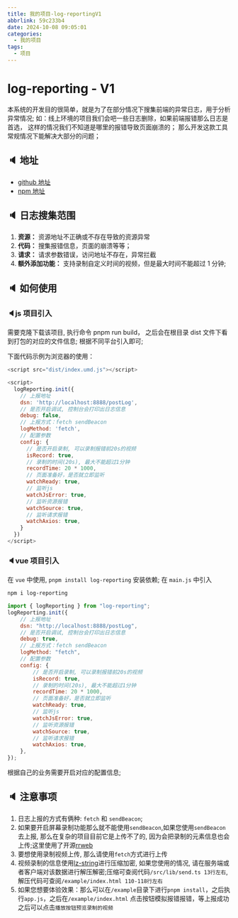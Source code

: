 ```yaml
---
title: 我的项目-log-reportingV1
abbrlink: 59c233b4
date: 2024-10-08 09:05:01
categories:
  - 我的项目
tags:
  - 项目
---
```


# log-reporting - V1

本系统的开发目的很简单，就是为了在部分情况下搜集前端的异常日志，用于分析异常情况; 如：线上环境的项目我们会吧一些日志删除，如果前端报错那么日志是首选， 这样的情况我们不知道是哪里的报错导致页面崩溃的； 那么开发这款工具常规情况下能解决大部分的问题；

## 🔈 地址

- [github 地址](https://github.com/wangxiaoze-view/log-repeorting/tree/v1)
- [npm 地址](https://www.npmjs.com/package/log-reporting)

## 🔈 日志搜集范围

1. **资源：** 资源地址不正确或不存在导致的资源异常
2. **代码：** 搜集报错信息，页面的崩溃等等；
3. **请求：** 请求参数错误，访问地址不存在，异常拦截
4. **额外添加功能：** 支持录制自定义时间的视频，但是最大时间不能超过 1 分钟;

## 🔈 如何使用

### 🔈js 项目引入

需要克隆下载该项目, 执行命令 pnpm run build， 之后会在根目录 dist 文件下看到打包的对应的文件信息; 根据不同平台引入即可;

下面代码示例为浏览器的使用：

```js
<script src="dist/index.umd.js"></script>

<script>
  logReporting.init({
    // 上报地址
    dsn: 'http://localhost:8888/postLog',
    // 是否开启调试, 控制台会打印出日志信息
    debug: false,
    // 上报方式：fetch sendBeacon
    logMethod: 'fetch',
    // 配置参数
    config: {
      // 是否开启录制, 可以录制报错前20s的视频
      isRecord: true,
      // 录制的时间(20s), 最大不能超过1分钟
      recordTime: 20 * 1000,
      // 页面准备好，是否就立即监听
      watchReady: true,
      // 监听js
      watchJsError: true,
      // 监听资源报错
      watchSource: true,
      // 监听请求报错
      watchAxios: true,
    }
  })
</script>
```

### 🔈vue 项目引入

在 `vue` 中使用, `pnpm install log-reporting` 安装依赖; 在 `main.js` 中引入

```sh
npm i log-reporting
```

```js
import { logReporting } from "log-reporting";
logReporting.init({
	// 上报地址
	dsn: "http://localhost:8888/postLog",
	// 是否开启调试, 控制台会打印出日志信息
	debug: true,
	// 上报方式：fetch sendBeacon
	logMethod: "fetch",
	// 配置参数
	config: {
		// 是否开启录制, 可以录制报错前20s的视频
		isRecord: true,
		// 录制的时间(20s), 最大不能超过1分钟
		recordTime: 20 * 1000,
		// 页面准备好，是否就立即监听
		watchReady: true,
		// 监听js
		watchJsError: true,
		// 监听资源报错
		watchSource: true,
		// 监听请求报错
		watchAxios: true,
	},
});
```

根据自己的业务需要开启对应的配置信息;

## 🔈 注意事项

1. 日志上报的方式有俩种: `fetch` 和 `sendBeacon`;
2. 如果要开启屏幕录制功能那么就不能使用`sendBeacon`,如果您使用`sendBeacon`去上报, 那么在复杂的项目目前它是上传不了的, 因为会把录制的元素信息也会上传;这里使用了开源[rrweb](https://github.com/rrweb-io/rrweb)
3. 要想使用录制视频上传, 那么请使用`fetch`方式进行上传
4. 视频录制的信息使用[lz-string](https://github.com/pieroxy/lz-string)进行压缩加密, 如果您使用的情况, 请在服务端或者客户端对该数据进行解压解密;压缩可查阅代码`/src/lib/send.ts 13行左右`, 解压代码可查阅`/example/index.html 110-118行左右`
5. 如果您想要体验效果：那么可以在`/example`目录下进行`pnpm install`，之后执行`app.js`，之后在`/example/index.html` 点击按钮模拟报错报错，等上报成功之后可以点击`播放按钮预览录制的视频`

